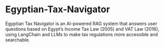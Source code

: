 # Egyptian-Tax-Navigator
Egyptian Tax Navigator is an AI-powered RAG system that answers user questions based on Egypt’s Income Tax Law (2005) and VAT Law (2016), using LangChain and LLMs to make tax regulations more accessible and searchable.
